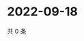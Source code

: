 # 2022-09-18

共 0 条

<!-- BEGIN WEIBO -->
<!-- 最后更新时间 Sun Sep 18 2022 16:07:21 GMT+0800 (China Standard Time) -->

<!-- END WEIBO -->
